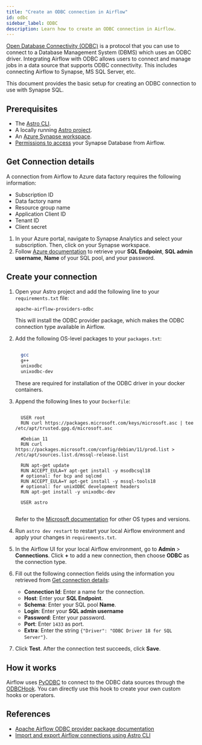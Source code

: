 ```yaml
---
title: "Create an ODBC connection in Airflow"
id: odbc
sidebar_label: ODBC
description: Learn how to create an ODBC connection in Airflow.
---
```


[Open Database Connectivity (ODBC)](https://en.wikipedia.org/wiki/Open_Database_Connectivity) is a protocol that you can use to connect to a Database Management System (DBMS) which uses an ODBC driver. Integrating Airflow with ODBC allows users to connect and manage jobs in a data source that supports ODBC connectivity. This includes connecting Airflow to Synapse, MS SQL Server, etc.

This document provides the basic setup for creating an ODBC connection to use with Synapse SQL.

## Prerequisites
- The [Astro CLI](https://docs.astronomer.io/astro/cli/overview).
- A locally running [Astro project](https://docs.astronomer.io/astro/cli/get-started-cli).
- An [Azure Synapse workspace](https://learn.microsoft.com/en-us/azure/synapse-analytics/get-started).
- [Permissions to access](https://learn.microsoft.com/en-us/azure/synapse-analytics/security/how-to-set-up-access-control) your Synapse Database from Airflow.

## Get Connection details

A connection from Airflow to Azure data factory requires the following information:

- Subscription ID
- Data factory name
- Resource group name
- Application Client ID
- Tenant ID
- Client secret

1. In your Azure portal, navigate to Synapse Analytics and select your subscription. Then, click on your Synapse workspace.
2. Follow [Azure documentation](https://learn.microsoft.com/en-us/azure/synapse-analytics/sql/connect-overview#find-your-server-name) to retrieve your **SQL Endpoint**, **SQL admin username**, **Name** of your SQL pool, and your password.


## Create your connection

1. Open your Astro project and add the following line to your `requirements.txt` file:

    ```
    apache-airflow-providers-odbc
    ```

    This will install the ODBC provider package, which makes the ODBC connection type available in Airflow.

2. Add the following OS-level packages to your `packages.txt`:
    
    ```bash

      gcc
      g++
      unixodbc
      unixodbc-dev

    ```

    These are required for installation of the ODBC driver in your docker containers. 

3. Append the following lines to your `Dockerfile`:

    ```docker

      USER root
      RUN curl https://packages.microsoft.com/keys/microsoft.asc | tee /etc/apt/trusted.gpg.d/microsoft.asc

      #Debian 11
      RUN curl https://packages.microsoft.com/config/debian/11/prod.list > /etc/apt/sources.list.d/mssql-release.list

      RUN apt-get update
      RUN ACCEPT_EULA=Y apt-get install -y msodbcsql18
      # optional: for bcp and sqlcmd
      RUN ACCEPT_EULA=Y apt-get install -y mssql-tools18
      # optional: for unixODBC development headers
      RUN apt-get install -y unixodbc-dev
      
      USER astro
      
    ```

    Refer to the [Microsoft documentation](https://learn.microsoft.com/en-us/sql/connect/odbc/linux-mac/installing-the-microsoft-odbc-driver-for-sql-server?view=sql-server-ver16&tabs=debian18-install%2Calpine17-install%2Cdebian8-install%2Credhat7-13-install%2Crhel7-offline) for other OS types and versions.


4. Run `astro dev restart` to restart your local Airflow environment and apply your changes in `requirements.txt`.

3. In the Airflow UI for your local Airflow environment, go to **Admin** > **Connections**. Click **+** to add a new connection, then choose **ODBC** as the connection type.

4. Fill out the following connection fields using the information you retrieved from [Get connection details](#get-connection-details):

    - **Connection Id**: Enter a name for the connection.
    - **Host**: Enter your **SQL Endpoint**.
    - **Schema**: Enter your SQL pool **Name**.
    - **Login**: Enter your **SQL admin username**
    - **Password**: Enter your password.
    - **Port**: Enter `1433` as port.
    - **Extra**: Enter the string `{"Driver": "ODBC Driver 18 for SQL Server"}`.

5. Click **Test**. After the connection test succeeds, click **Save**.

    <!-- ![connection-odbc-synapse](/img/examples/connection-odbc-synapse.png) -->


## How it works

Airflow uses [PyODBC](https://github.com/mkleehammer/pyodbc) to connect to the ODBC data sources through the [ODBCHook](https://airflow.apache.org/docs/apache-airflow-providers-odbc/stable/_api/airflow/providers/odbc/hooks/odbc/index.html). You can directly use this hook to create your own custom hooks or operators.


## References
- [Apache Airflow ODBC provider package documentation](https://airflow.apache.org/docs/apache-airflow-providers-odbc/stable/connections/odbc.html)
- [Import and export Airflow connections using Astro CLI](https://docs.astronomer.io/astro/import-export-connections-variables#using-the-astro-cli-local-environments-only)
